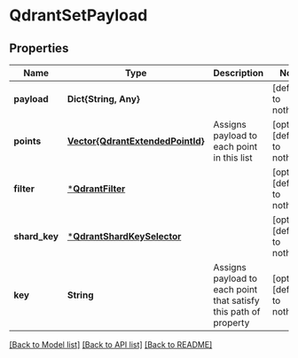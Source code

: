 # QdrantSetPayload


## Properties
Name | Type | Description | Notes
------------ | ------------- | ------------- | -------------
**payload** | **Dict{String, Any}** |  | [default to nothing]
**points** | [**Vector{QdrantExtendedPointId}**](QdrantExtendedPointId.md) | Assigns payload to each point in this list | [optional] [default to nothing]
**filter** | [***QdrantFilter**](QdrantFilter.md) |  | [optional] [default to nothing]
**shard_key** | [***QdrantShardKeySelector**](QdrantShardKeySelector.md) |  | [optional] [default to nothing]
**key** | **String** | Assigns payload to each point that satisfy this path of property | [optional] [default to nothing]


[[Back to Model list]](../README.md#models) [[Back to API list]](../README.md#api-endpoints) [[Back to README]](../README.md)


